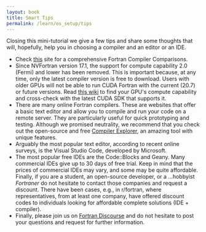 ```yaml
---
layout: book
title: Smart Tips
permalink: /learn/os_setup/tips
---
```


Closing this mini-tutorial we give a few tips and share some thoughts that will, hopefully, help you in choosing a compiler and an editor or an IDE.

- Check [this](https://www.fortran.uk/fortran-compiler-comparisons/) site for a comprehensive Fortran Compiler Comparisons.
- Since NVFortran version 17.1, the support for compute capability 2.0 (Fermi) and lower has been removed. This is important because, at any time, only the latest compiler version is free to download. Users with older GPUs will not be able to run CUDA Fortran with the current (20.7) or future versions. Read [this wiki](https://www.wikiwand.com/en/CUDA#/GPUs_supported) to find your GPU's compute capability and cross-check with the latest CUDA SDK that supports it.
- There are many online Fortran compilers. These are websites that offer a basic text editor and allow you to compile and run your code on a remote server. They are particularly useful for quick prototyping and testing. Although we promised neutrality, we recommend that you check out the open-source and free [Compiler Explorer](https://godbolt.org/), an amazing tool with unique features.
- Arguably the most popular text editor, according to recent online surveys, is the Visual Studio Code, developed by Microsoft.
- The most popular free IDEs are the Code::Blocks and Geany. Many commercial IDEs give up to 30 days of free trial. Keep in mind that the prices of commercial IDEs may vary, and some may be quite affordable. Finally, if you are a student, an open-source developer, or a …hobbyist *Fortraner* do not hesitate to contact those companies and request a discount. There have been cases, e.g., in r/fortran, where representatives, from at least one company, have offered discount codes to individuals looking for affordable complete solutions (IDE + compiler).
- Finally, please join us on [Fortran Discourse](https://fortran-lang.discourse.group/) and do not hesitate to post your questions and request for further information.
